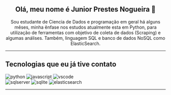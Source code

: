 <h2 p align='center'> Olá, meu nome é Junior Prestes Nogueira 👋</h2>

<p align='center' >Sou estudante de Ciencia de Dados e programação em geral há alguns mêses, minha ênfase nos estudos atualmente esta em Python, para utilização de ferramentas com objetivo de coleta de dados (Scraping) e algumas análises. Também, linguagem SQL e banco de dados NoSQL como ElasticSearch.</p>

___

<h2 p align='left'> Tecnologias que eu já tive contato </h2>

<div style='display: inline block'>
   <img alt='python' title='python' src='https://img.shields.io/badge/Python-3776AB?style=for-the-badge&logo=python&logoColor=white'>
   </img><img alt='javascript' title='javascri´t' src='https://img.shields.io/badge/JavaScript-F7DF1E?style=for-the-badge&logo=javascript&logoColor=black'></img>
   <img alt='vscode' title='vscode' src='https://img.shields.io/badge/Visual_Studio_Code-0078D4?style=for-the-badge&logo=visual%20studio%20code&logoColor=white'></img>
</div>
<div style='display: inline block'>
  <img alt='sqlserver' title='sqlserver' src='https://img.shields.io/badge/Microsoft_SQL_Server-CC2927?style=for-the-badge&logo=microsoft-sql-server&logoColor=white'>     </img>
  <img alt='sqlite' title='sqlite' src='https://img.shields.io/badge/SQLite-07405E?style=for-the-badge&logo=sqlite&logoColor=white'></img>
  <img alt='elasticsearch' title='elasticsearch' src='https://img.shields.io/badge/Elastic_Search-005571?style=for-the-badge&logo=elasticsearch&logoColor=white'></img>
</div>

___
